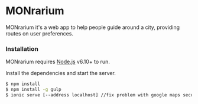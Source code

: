 # MONrarium

MONrarium it's a web app to help people guide around a city, providing routes on user preferences.

### Installation

MONrarium requires [Node.js](https://nodejs.org/) v6.10+ to run.

Install the dependencies and start the server.

```sh
$ npm install
$ npm install -g gulp
$ ionic serve [--address localhost] //fix problem with google maps security
```

   [node.js]: <http://nodejs.org>